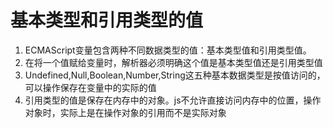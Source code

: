 # 基本类型和引用类型的值

1. ECMAScript变量包含两种不同数据类型的值：基本类型值和引用类型值。
2. 在将一个值赋给变量时，解析器必须明确这个值是基本类型值还是引用类型值
3. Undefined,Null,Boolean,Number,String这五种基本数据类型是按值访问的，可以操作保存在变量中的实际的值
4. 引用类型的值是保存在内存中的对象。js不允许直接访问内存中的位置，操作对象时，实际上是在操作对象的引用而不是实际对象